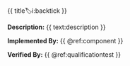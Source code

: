 {{ title:label:i:backtick }}

**Description:** 
{{ text:description }}

**Implemented By:** 
{{ @ref:component }}

**Verified By:**
{{ @ref:qualificationtest }}

